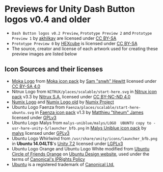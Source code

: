 Previews for Unity Dash Button logos v0.4 and older
===================================================
- `Dash Button logos v0.2 Preview`, `Prototype Preview 2` and `Prototype Preview 1` by [akhilkay][akhilkay] are licensed under [CC BY-SA][CC-BY-SA]
- `Prototype Preview 0` by [HEXcube][hexcube] is licensed under [CC BY-SA][CC-BY-SA]
- The source, creator and license of each artwork used for creating these preview images are listed below

Icon Sources and their licenses
-------------------------------
- [Moka Logo][moka-logo] from [Moka icon pack][moka-icon-pack] by [Sam "snwh" Hewitt][snwh] licensed under [CC BY-SA 4.0][CC-BY-SA]
- Nitrux Logo from `NITRUX/places/scalable/start-here.svg` in [Nitrux icon pack][nitrux-icon-pack] v3.3 by [Nitrux S.A.][nitrux] licensed under [CC BY-NC-ND 4.0][CC-BY-NC-ND]
- [Numix Logo][numix-logo-legacy] and [Numix Logo old][numix-super-logo] by [Numix Project][numix]
- Ubuntu Logo Faenza from `Faenza/places/scalable/start-here-ubuntu.svg` in [Faenza icon pack][faenza-icon-pack] v1.3 by [Matthieu "tiheum" James][tiheum] licensed under [GPLv3][GPL]
- Ubuntu Logo Malys from `malys-uniblue/malys/LOGO  UBUNTU copy to -usr-hare-unity-5/launcher_bfb.png` in [Malys Uniblue icon pack][malys-uniblue-icon-pack] by [malys][malys] licensed under [GPLv3][GPL]
- Ubuntu Logo Whirlwind from `/usr/share/unity/icons/launcher_bfb.png` in **Ubuntu 14.04LTS**'s [Unity 7.2][unity-core-package] licensed under [LGPLv3][LGPL]
- Ubuntu Logo Orange and Ubuntu Logo White modified from [Ubuntu Circle of Friends Orange][ubuntu-logo-orange] on [Ubuntu Design website][ubuntu-design-logos], used under the terms of [Canonical's IPRights Policy][IPpolicy]
- [Ubuntu][ubuntu-website] is a registered trademark of [Canonical Ltd.][canonical-website]


[moka-logo]: https://github.com/moka-project/moka-icon-theme/blob/master/src/M/moka.svg "Moka Logo's source svg file"
[moka-icon-pack]: https://snwh.org/moka "Moka Project's homepage"
[nitrux-icon-pack]: https://deviantn7k1.deviantart.com/art/Nitrux-293634207 "Nitrux icon pack on DeviantArt"
[numix-logo-legacy]: https://github.com/numixproject/numix-assets/blob/master/legacy/numix-logo-legacy.svg "Numix's old logo"
[numix-super-logo]: https://github.com/numixproject/numix-assets/blob/master/legacy/numix-super-new-logo-numix.svg "Numix's old logotype"
[faenza-icon-pack]: https://tiheum.deviantart.com/art/Faenza-Icons-173323228 "Faenza icon pack on DeviantArt"
[malys-uniblue-icon-pack]: https://malysss.deviantart.com/art/malys-uniblue-update-11-09-2012-298501868 "Malys Uniblue icon pack on DeviantArt"
[unity-core-package]: http://packages.ubuntu.com/trusty/libunity-core-6.0-9 "Unity's core assets package"
[ubuntu-logo-orange]: https://design.ubuntu.com/wp-content/uploads/logo-ubuntu_cof-orange-hex.svg "Ubuntu Circle of Friends Orange"
[ubuntu-design-logos]: https://design.ubuntu.com/brand/ubuntu-logo "Guidelines regarding use of Ubuntu Brand and Logo"

[akhilkay]: https://akhilkay.deviantart.com "akhilkay's DeviantArt page"
[hexcube]: https://deviantart.com/HEXcube "HEXcube's DeviantArt page"
[snwh]: https://samuelhewitt.com "Sam Hewitt's website"
[nitrux]: https://nitrux.in "Nitrux S.A.'s website"
[numix]: https://numixproject.org "Numix Project's website"
[tiheum]: https://tiheum.deviantart.com "Matthieu James' DeviantArt page"
[malys]: https://malysss.deviantart.com "Malys's DeviantArt page"
[ubuntu-website]: https://ubuntu.com "Ubuntu website"
[canonical-website]: https://canonical.com "Canonical website"

[CC-BY-SA]: https://creativecommons.org/licenses/by-sa/4.0/ "More info on CC BY-SA 4.0"
[CC-BY-NC-ND]: https://creativecommons.org/licenses/by-nc-nd/4.0/ "More info on CC BY-NC-ND 4.0"
[GPL]: https://gnu.org/licenses/gpl-3.0.en.html "More info on GNU GPLv3"
[LGPL]: https://gnu.org/licenses/lgpl-3.0.en.html "More info on GNU Lesser GPLv3"
[IPpolicy]: https://ubuntu.com/legal/intellectual-property-policy "Canonical's Intellectual Property rights policy"
